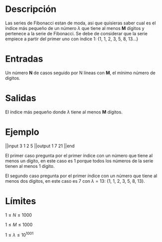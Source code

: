 # Descripción

Las series de Fibonacci estan de moda, asi que quisieras saber cual es el índice más pequeño de un número $\lambda$ que tiene al menos **M** dígitos y pertenece a la serie de Fibonacci. Se debe de considerar que la serie empiece a partir del primer uno con índice 1: {1, 1, 2, 3, 5, 8, 13...}

# Entradas

Un número **N** de casos seguido por N líneas con **M**, el mínimo número de digitos.

# Salidas

El índice más pequeño donde $\lambda$ tiene al menos **M** dígitos.

# Ejemplo

||input
3
1
2
5
||output
1
7
21
||end

El primer caso pregunta por el primer índice con un número que tiene al menos un dígito, en este caso es 1 porque todos los números de la serie tienen al menos 1 digito.

El segundo caso pregunta por el primer índice con un número que tiene al menos dos dígitos, en este caso es 7 con $\lambda = 13$: {1, 1, 2, 3, 5, 8, 13}.

# Límites

$1 \le N \le 1000$

$1 \le M \le 1000$

$1 \le \lambda \le 10^{1001}$